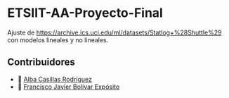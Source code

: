 # ETSIIT-AA-Proyecto-Final
Ajuste de https://archive.ics.uci.edu/ml/datasets/Statlog+%28Shuttle%29 con modelos lineales y no lineales.

## Contribuidores
+ :bust_in_silhouette: [Alba Casillas Rodríguez](https://github.com/CasillasAlba)
+ :bust_in_silhouette: [Francisco Javier Bolívar Expósito](https://github.com/dipzza)
